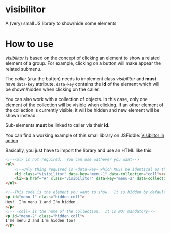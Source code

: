 # visibilitor
A (very) small JS library to show/hide some elements

# How to use
_visibilitor_ is based on the concept of clicking an element to show a related element of a group.
For example, clicking on a button will make appear the related submenu.

The *caller* (aka the button) needs to implement class _visibilitor_ and **must** have `data-key` attribute.
`data-key` contains the **id** of the element which will be shown/hidden when clicking on the caller.

You can also work with a collection of objects.  In this case, only one element of the collection will be visible when clicking.
If an other element of the collection is currently visible, it will be hidden and new element will be shown instead.

Sub-elements **must** be linked to caller via their **id**.

You can find a working example of this small library on JSFiddle: [Visiblitor in action](https://jsfiddle.net/chindit/bwcw6top/)

Basically, you just have to import the library and use an HTML like this:
```html
<!--<ul> is not required.  You can use wathever you want-->
<ul>
    <!--Only thing required is «data-key» which MUST be identical as the ID to show-->
    <li class="visibilitor" data-key="menu-1" data-collection="coll"><a href="#">Menu 1</a></li>
    <li><a href="#" class="visibilitor" data-key="menu-2" data-collection="coll">Menu 2</a></li>
</ul>

<!--This code is the element you want to show.  It is hidden by default.  You can hide it in a CSS file (my «.hidden» class).  «display:none;» is recommended-->
<p id="menu-1" class="hidden coll">
Hey!  I'm menu 1 and I'm hidden
</p>
<!-- «coll» is the name of the collection.  It is NOT mandatory-->
<p id="menu-2" class="hidden coll">
I'me menu 2 and I'm hidden too!
</p>
```

